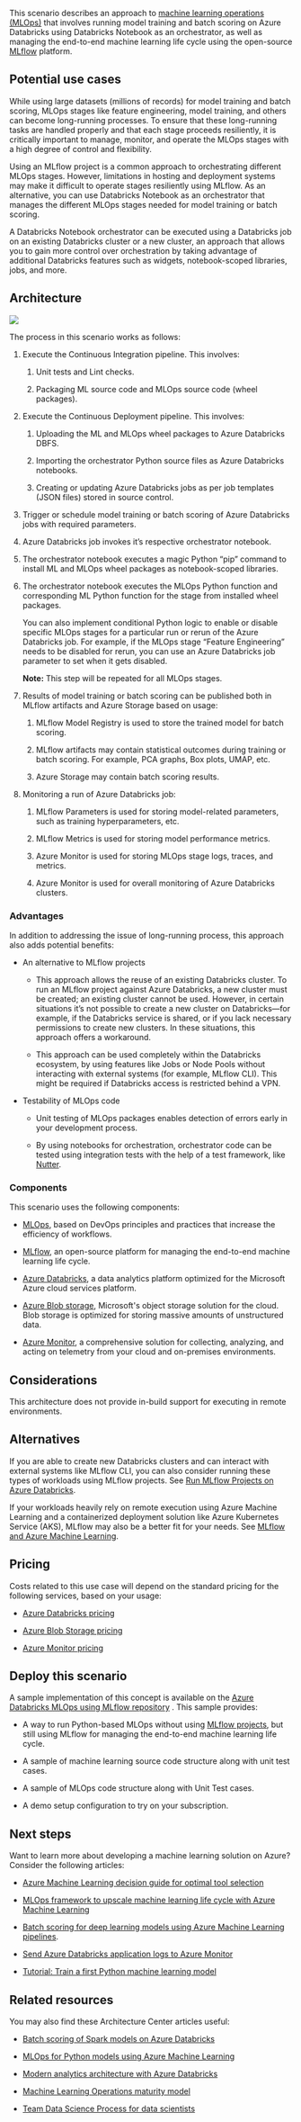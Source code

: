 This scenario describes an approach to [machine learning operations
(MLOps)](/azure/machine-learning/concept-model-management-and-deployment)
that involves running model training and batch scoring on Azure Databricks using
Databricks Notebook as an orchestrator, as well as managing the end-to-end
machine learning life cycle using the open-source
[MLflow](/azure/databricks/applications/mlflow/)
platform.

## Potential use cases

While using large datasets (millions of records) for model training and batch
scoring, MLOps stages like feature engineering, model training, and others can
become long-running processes. To ensure that these long-running tasks are
handled properly and that each stage proceeds resiliently, it is critically
important to manage, monitor, and operate the MLOps stages with a high degree of
control and flexibility.

Using an MLflow project is a common approach to orchestrating different MLOps
stages. However, limitations in hosting and deployment systems may make it
difficult to operate stages resiliently using MLflow. As an alternative, you can
use Databricks Notebook as an orchestrator that manages the different MLOps
stages needed for model training or batch scoring.

A Databricks Notebook orchestrator can be executed using a Databricks job on an
existing Databricks cluster or a new cluster, an approach that allows you to
gain more control over orchestration by taking advantage of additional
Databricks features such as widgets, notebook-scoped libraries, jobs, and more.

## Architecture

![](_images/orchestrate-mlops-azure-databricks-01.jpg)

The process in this scenario works as follows:

1. Execute the Continuous Integration pipeline. This involves:

    1. Unit tests and Lint checks.

    2. Packaging ML source code and MLOps source code (wheel packages).

2. Execute the Continuous Deployment pipeline. This involves:

    1. Uploading the ML and MLOps wheel packages to Azure Databricks DBFS.

    2. Importing the orchestrator Python source files as Azure Databricks
        notebooks.

    3. Creating or updating Azure Databricks jobs as per job templates (JSON
        files) stored in source control.

3. Trigger or schedule model training or batch scoring of Azure Databricks jobs
    with required parameters.

4. Azure Databricks job invokes it’s respective orchestrator notebook.

5. The orchestrator notebook executes a magic Python “pip” command to install
    ML and MLOps wheel packages as notebook-scoped libraries.

6. The orchestrator notebook executes the MLOps Python function and
    corresponding ML Python function for the stage from installed wheel
    packages.  
      
    You can also implement conditional Python logic to enable or disable
    specific MLOps stages for a particular run or rerun of the Azure Databricks
    job. For example, if the MLOps stage “Feature Engineering” needs to be
    disabled for rerun, you can use an Azure Databricks job parameter to set
    when it gets disabled.  
      
    **Note:** This step will be repeated for all MLOps stages.

7. Results of model training or batch scoring can be published both in MLflow
    artifacts and Azure Storage based on usage:

    1. MLflow Model Registry is used to store the trained model for batch
        scoring.

    2. MLflow artifacts may contain statistical outcomes during training or
        batch scoring. For example, PCA graphs, Box plots, UMAP, etc.

    3. Azure Storage may contain batch scoring results.

8. Monitoring a run of Azure Databricks job:

    1. MLflow Parameters is used for storing model-related parameters, such as
        training hyperparameters, etc.

    2. MLflow Metrics is used for storing model performance metrics.

    3. Azure Monitor is used for storing MLOps stage logs, traces, and metrics.

    4. Azure Monitor is used for overall monitoring of Azure Databricks
        clusters.

### Advantages

In addition to addressing the issue of long-running process, this approach also
adds potential benefits:

-  An alternative to MLflow projects

    -  This approach allows the reuse of an existing Databricks cluster. To
        run an MLflow project against Azure Databricks, a new cluster must be
        created; an existing cluster cannot be used. However, in certain
        situations it’s not possible to create a new cluster on Databricks—for
        example, if the Databricks service is shared, or if you lack necessary
        permissions to create new clusters. In these situations, this approach
        offers a workaround.

    -  This approach can be used completely within the Databricks ecosystem, by
        using features like Jobs or Node Pools without interacting with
        external systems (for example, MLflow CLI). This might be required if
        Databricks access is restricted behind a VPN.

-  Testability of MLOps code

    -  Unit testing of MLOps packages enables detection of errors early in your
        development process.

    -  By using notebooks for orchestration, orchestrator code can be tested
        using integration tests with the help of a test framework, like
        [Nutter](https://github.com/microsoft/nutter).

### Components

This scenario uses the following components:

-  [MLOps](/azure/machine-learning/concept-model-management-and-deployment), based on DevOps principles and practices that increase the efficiency
    of workflows.

-  [MLflow](/azure/databricks/applications/mlflow/), an open-source platform for managing the end-to-end machine learning
    life cycle.

-  [Azure Databricks](/azure/databricks/scenarios/what-is-azure-databricks), a data analytics platform optimized for the Microsoft
    Azure cloud services platform.

-  [Azure Blob storage](/azure/storage/blobs/storage-blobs-overview), Microsoft's object storage solution for the cloud. Blob
    storage is optimized for storing massive amounts of unstructured data.

-  [Azure Monitor](/azure/azure-monitor/overview), a comprehensive solution for collecting, analyzing, and
    acting on telemetry from your cloud and on-premises environments.

## Considerations

This architecture does not provide in-build support for executing in remote
environments.

## Alternatives

If you are able to create new Databricks clusters and can interact with external
systems like MLflow CLI, you can also consider running these types of workloads
using MLflow projects. See [Run MLflow Projects on Azure
Databricks](/azure/databricks/applications/mlflow/projects).

If your workloads heavily rely on remote execution using Azure Machine Learning
and a containerized deployment solution like Azure Kubernetes Service (AKS),
MLflow may also be a better fit for your needs. See [MLflow and Azure Machine
Learning](/azure/machine-learning/concept-mlflow#train-mlflow-projects).

## Pricing

Costs related to this use case will depend on the standard pricing for the
following services, based on your usage:

-  [Azure Databricks
    pricing](https://azure.microsoft.com/pricing/details/databricks/)

-  [Azure Blob Storage
    pricing](https://azure.microsoft.com/pricing/details/storage/blobs/)

-  [Azure Monitor
    pricing](https://azure.microsoft.com/pricing/details/monitor/)

## Deploy this scenario

A sample implementation of this concept is available on the [Azure Databricks MLOps using MLflow repository](https://github.com/Azure-Samples/azure-databricks-mlops-mlflow)
. This sample provides:

-  A way to run Python-based MLOps without using [MLflow projects](https://mlflow.org/docs/latest/projects.html), but still
    using MLflow for managing the end-to-end machine learning life cycle.

-  A sample of machine learning source code structure along with unit test
    cases.

-  A sample of MLOps code structure along with Unit Test cases.

-  A demo setup configuration to try on your subscription.

## Next steps

Want to learn more about developing a machine learning solution on Azure?
Consider the following articles:

-  [Azure Machine Learning decision guide for optimal tool
    selection](../../example-scenario/mlops/aml-decision-tree.yml)

-  [MLOps framework to upscale machine learning life cycle with Azure Machine
    Learning](../../example-scenario/mlops/mlops-technical-paper.yml)

-  [Batch scoring for deep learning models using Azure Machine Learning
    pipelines](./batch-scoring-deep-learning.yml).

-  [Send Azure Databricks application logs to Azure
    Monitor](../../databricks-monitoring/application-logs.md)

-  [Tutorial: Train a first Python machine learning
    model](/azure/machine-learning/tutorial-1st-experiment-sdk-train)

## Related resources

You may also find these Architecture Center articles useful:

-  [Batch scoring of Spark models on Azure
    Databricks](./batch-scoring-databricks.yml)

-  [MLOps for Python models using Azure Machine
    Learning](./mlops-python.yml)

-  [Modern analytics architecture with Azure
    Databricks](../../solution-ideas/articles/azure-databricks-modern-analytics-architecture.yml)

-  [Machine Learning Operations maturity
    model](../../example-scenario/mlops/mlops-maturity-model.yml)

-  [Team Data Science Process for data
    scientists](../../data-science-process/team-data-science-process-for-data-scientists.md)